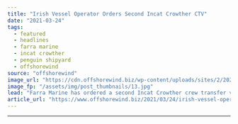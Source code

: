 ```yaml
---
title: "Irish Vessel Operator Orders Second Incat Crowther CTV"
date: "2021-03-24"
tags: 
  - featured
  - headlines
  - farra marine
  - incat crowther
  - penguin shipyard
  - offshorewind
source: "offshorewind"
image_url: "https://cdn.offshorewind.biz/wp-content/uploads/sites/2/2021/03/24092003/Incat-Crowther-Windflex-27-CTV_-c-Incat-Crowther.jpg"
image_fp: "/assets/img/post_thumbnails/13.jpg"
lead: "Farra Marine has ordered a second Incat Crowther crew transfer vessel (CTV) from Penguin"
article_url: "https://www.offshorewind.biz/2021/03/24/irish-vessel-operator-orders-second-incat-crowther-ctv/"
---
```


---
